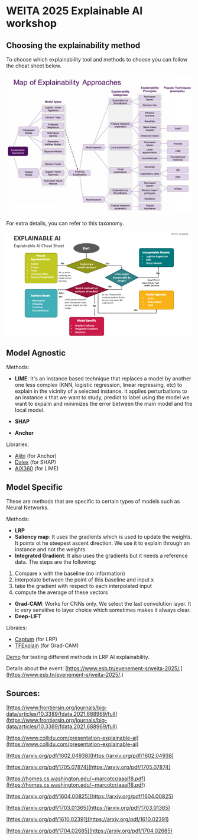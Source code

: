# WEITA 2025 Explainable AI workshop


## Choosing the explainability method
To choose which explainability tool and methods to choose you can follow the cheat sheet below.

![Taxonomy of the explainability framework](images/fdata-04-688969-g002.jpg)

For extra details, you can refer to this taxonomy.

![Cheat sheet on how to choose the explainability method](images/explainable-ai-slide1.png)

## Model Agnostic

Methods:
- **LIME**: It's an instance based technique that replaces a model by another one less complex (KNN, logistic regression, linear regressing, etc) to explain in the vicinity of a selected instance. It applies perturbations to an instance x that we want to study, predict to label using the model we want to expalin and minimizes the error between the main model and the local model.

- **SHAP**
- **Anchor**

Libraries:
- [Alibi](https://docs.seldon.io/projects/alibi/en/latest/) (for Anchor)
- [Dalex](https://dalex.drwhy.ai/) (for SHAP)
- [AIX360](https://aix360.readthedocs.io/en/latest/) (for LIME)

## Model Specific

These are methods that are specific to certain types of models such as Neural Networks.

Methods:
- **LRP**
- **Saliency map**: It uses the gradients which is used to update the weights. It points ot he steepest ascent direction. We use it to explain through an instance and not the weights.
- **Integrated Gradient**: It also uses the gradients but it needs a reference data.
The steps are the following:
1. Compare x with the baseline (no information)
2. interpolate between the point of this baseline and input x
3. take the gradient with respect to each interpolated input
4. compute the average of these vectors
- **Grad-CAM**: Works for CNNs only. We select the last convolution layer. It ic very sensitive to layer choice which sometimes makes it always clear.
- **Deep-LIFT**

Libraies:
- [Captum](https://captum.ai/docs/introduction) (for LRP)
- [TFExplain](https://tf-explain.readthedocs.io/en/latest/) (for Grad-CAM)


[Demo](https://lrpserver.hhi.fraunhofer.de/) for testing different methods in LRP AI explainability.

Details about the event: [https://www.esb.tn/evenement-s/weita-2025/.](https://www.esb.tn/evenement-s/weita-2025/.)

## Sources:
[https://www.frontiersin.org/journals/big-data/articles/10.3389/fdata.2021.688969/full](https://www.frontiersin.org/journals/big-data/articles/10.3389/fdata.2021.688969/full)

[https://www.collidu.com/presentation-explainable-ai](https://www.collidu.com/presentation-explainable-ai)

[https://arxiv.org/pdf/1602.04938](https://arxiv.org/pdf/1602.04938)

[https://arxiv.org/pdf/1705.07874](https://arxiv.org/pdf/1705.07874)

[https://homes.cs.washington.edu/~marcotcr/aaai18.pdf](https://homes.cs.washington.edu/~marcotcr/aaai18.pdf)

[https://arxiv.org/pdf/1604.00825](https://arxiv.org/pdf/1604.00825)

[https://arxiv.org/pdf/1703.01365](https://arxiv.org/pdf/1703.01365)

[https://arxiv.org/pdf/1610.02391](https://arxiv.org/pdf/1610.02391)

[https://arxiv.org/pdf/1704.02685](https://arxiv.org/pdf/1704.02685)